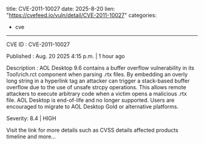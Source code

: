  
title: CVE-2011-10027
date: 2025-8-20
lien: "https://cvefeed.io/vuln/detail/CVE-2011-10027"
categories:
  - cve
---

CVE ID : CVE-2011-10027

Published :  Aug. 20
2025
4:15 p.m. | 1 hour ago

Description : AOL Desktop 9.6 contains a buffer overflow vulnerability in its Tool\rich.rct component when parsing .rtx files. By embedding an overly long string in a hyperlink tag
an attacker can trigger a stack-based buffer overflow due to the use of unsafe strcpy operations. This allows remote attackers to execute arbitrary code when a victim opens a malicious .rtx file. AOL Desktop is end-of-life and no longer supported. Users are encouraged to migrate to AOL Desktop Gold or alternative platforms.

Severity: 8.4 | HIGH

Visit the link for more details
such as CVSS details
affected products
timeline
and more...
